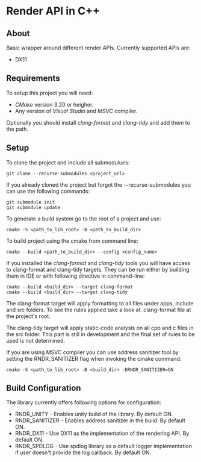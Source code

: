 # Render API in C++ #

## About ##

Basic wrapper around different render APIs. Currently supported APIs are:

* DX11

## Requirements ##

To setup this project you will need:

* _CMake_ version 3.20 or heigher.
* Any version of _Visual Studio_ and _MSVC_ compiler.

Optionally you should install _clang-format_ and _clang-tidy_ and add them to the path.

## Setup ##

To clone the project and include all submodulues:

	git clone --recurse-submodules <project_url>

If you already cloned the project but forgot the --recurse-submodules you can use the following commands:

	git submodule init
	git submodule update

To generate a build system go to the root of a project and use:

	cmake -S <path_to_lib_root> -B <path_to_build_dir>

To build project using the cmake from command line:

	cmake --build <path_to_build_dir> --config <config_name>

If you installed the _clang-format_ and _clang-tidy_ tools you will have access to clang-format and clang-tidy targets. They can be run either by building them in IDE or with following directive in command-line:

	cmake --build <build_dir> --target clang-format
	cmake --build <build_dir> --target clang-tidy

The clang-format target will apply formatting to all files under apps, include and src folders. To see the rules applied take a look at .clang-format file at the project's root.

The clang-tidy target will apply static-code analysis on all cpp and c files in the src folder. This part is still in development and the final set of rules to be used is not determined. 

If you are using MSVC compiler you can use address sanitizer tool by setting the RNDR_SANITIZER flag when invoking the cmake command:

	cmake -S <path_to_lib_root> -B <build_dir> -DRNDR_SANITIZER=ON

## Build Configuration ##

The library currently offers following options for configuration:

 * RNDR_UNITY - Enables unity build of the library. By default ON.
 * RNDR_SANITIZER - Enables address sanitizer in the build. By default ON.
 * RNDR_DX11 - Use DX11 as the implementation of the rendering API. By default ON.
 * RNDR_SPDLOG - Use spdlog library as a default logger implementation if user doesn't provide the log callback. By default ON.
